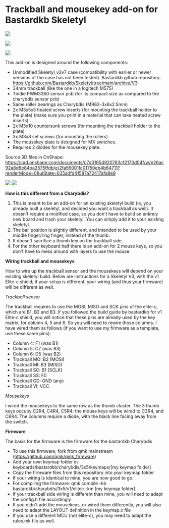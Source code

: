 # Trackball and mousekey add-on for Bastardkb Skeletyl


![](https://github.com/Wimads/Trackball-mousekeys-add-on-for-Skeletyl/blob/main/Images/2022-10-30%2017.02.23.jpg)

![](https://github.com/Wimads/Trackball-mousekeys-add-on-for-Skeletyl/blob/main/Images/2022-10-30%2016.09.59.jpg)

![](https://github.com/Wimads/Trackball-mousekeys-add-on-for-Skeletyl/blob/main/Images/2022-10-30%2016.10.34.jpg)

This add-on is designed around the following components:
* Unmodified Skeletyl_v3v7 case (compatibility with earlier or newer versions of the case has not been tested). Bastardkb github repository: https://github.com/Bastardkb/Skeletyl/tree/main/archive/V3
* 34mm trackball (like the one in a logitech M575)
* Tindie PWM3360 sensor pcb (for its compact size as compared to the charybdis sensor pcb)
* Same roller bearings as Charybdis (MR63-3x6x2.5mm)
* 2x M3x5x5 heated screw inserts (for mounting the trackball holder to the plate) (make sure you print in a material that can take heated screw inserts)
* 2x M3x10 countersunk screws (for mounting the trackball holder to the plate)
* 3x M3x8 set screws (for mounting the rollers)
* The mousekey plate is designed for MX switches.
* Requires 2 diodes for the mousekey plate.

Source 3D files in OnShape: 
https://cad.onshape.com/documents/c7d31654920783cf2170d04f/w/e26ac92a8d6e84ba2575ffdb/e/2fa55001fc01750eb4b64711?renderMode=0&uiState=635adfd41587a72417afa9e9

![](https://github.com/Wimads/Trackball-mousekeys-add-on-for-Skeletyl/blob/main/Images/Screenshot%202022-10-15%20174640.jpg)
![](https://github.com/Wimads/Trackball-mousekeys-add-on-for-Skeletyl/blob/main/Images/Screenshot%202022-10-15%20174837.jpg)


**How is this different from a Charybdis?**

1. This is meant to be an add-on for an existing skeletyl build (ie, you already built a skeletyl, and decided you want a trackball as well). It doesn't require a modified case, so you don't have to build an entirely new board and trash your skeletyl. You can simply add it to your existing skeletyl. 
2. The ball position is slightly different, and intended to be used by your middle finger/ring finger, instead of the thumb.
3. It doesn't sacrifice a thumb key on the trackball side.
4. For the other keyboard half there is an add-on for 2 mouse keys, so you don't have to mess around with layers to use the mouse.


**Wiring trackball and mousekeys**

How to wire up the trackball sensor and the mousekeys will depend on your existing skeletyl build. Below are instructions for a Skeletyl V3, with the v1 Elite-c shield; if your setup is different, your wiring (and thus your firmware) will be different as well.

*Trackball sensor*

The trackball requires to use the MOSI, MISO and SCK pins of the elite-c, which are B1, B2 and B3. If you followed the build guide by bastardkb for v1 Elite-c shield, you will notice that these pins are already used by the key matrix, for column 4, 5 and 6. So you will need to rewire those columns. I have wired them as follows (if you want to use my firmware as a template, use these same pins):
* Column 4: F1 (was B1)
* Column 5: C7 (was B3)
* Column 6: D5 (was B2)
* Trackball MO: B2 (MOSI)
* Trackball MI: B3 (MISO)
* Trackball SC: B1 (SCLK)
* Trackball SS: F0
* Trackball GD: GND (any)
* Trackball VI: VCC

*Mousekeys*

I wired the mousekeys to the same row as the thumb cluster. The 3 thumb keys occupy C2R4, C4R4, C5R4; the mouse keys will be wired to C3R4, and C6R4. The columns require a diode, with the black line facing away from the switch.


**Firmware**

The basis for the firmware is the firmware for the bastardkb Charybdis
* To use this firmware, fork from qmk mainstream (https://github.com/qmk/qmk_firmware)
* Add your own keymap folder in keyboards/bastardkb/charybdis/3x5/keymaps/\[my keymap folder]
* Copy the firmware files from this repository into your keymap folder
* If your wiring is identical to mine, you are now good to go.
* For compiling the firmware: qmk compile -kb bastardkb/charybdis/3x5/v1/elitec -km \[my keymap folder]
* If your trackball side wiring is different than mine, you will need to adapt the config.h file accordingly
* If you didn't add the mousekeys, or wired them differently, you will also need to adapt the LAYOUT definition in the keymap.c file
* If you use a different MCU (not elite-c), you may need to adapt the rules.mk file as well.
